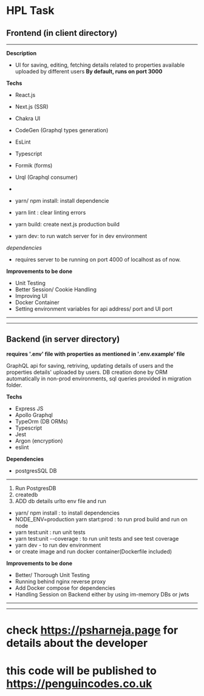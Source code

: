 # HPL Task

## Frontend (in client directory)

****
**Description**
- UI for saving, editing, fetching details related to properties available uploaded by different users
**By default, runs on port 3000**

**Techs**

- React.js
- Next.js (SSR)
- Chakra UI
- CodeGen (Graphql types generation)
- EsLint
- Typescript
- Formik (forms)
- Urql (Graphql consumer)
- 

- yarn/ npm install: install dependencie
- yarn lint : clear linting errors
- yarn build: create next.js production build
- yarn dev: to run watch server for in dev environment

*dependencies*
- requires server to be running on port 4000 of localhost as of now.


**Improvements to be done** 
- Unit Testing
- Better Session/ Cookie Handling
- Improving UI
- Docker Container
- Setting environment variables for api address/ port and UI port
****
****

## Backend (in server directory)

**requires '.env' file with properties as mentioned in '.env.example' file**

GraphQL api for saving, retriving, updating details of users and the properties details' uploaded by users.
DB creation done by ORM automatically in non-prod environments, sql queries provided in migration folder.

**Techs**
- Express JS
- Apollo Graphql
- TypeOrm (DB ORMs)
- Typescript
- Jest
- Argon (encryption)
- eslint

**Dependencies**

- postgresSQL DB
****

1. Run PostgresDB
2. createdb
3. ADD db details urlto env file and run


- yarn/ npm install :  to install dependencies 
- NODE_ENV=production yarn start:prod :  to run prod build and run on node
- yarn test:unit : run unit tests
- yarn test:unit --coverage : to run unit tests and see test coverage
- yarn dev - to run dev environment
- or create image and run docker container(Dockerfile included)

**Improvements to be done** 
- Better/ Thorough Unit Testing
- Running behind nginx reverse proxy
- Add Docker compose for dependencies
- Handling Session on Backend either by using im-memory DBs or jwts
****
****

# check https://psharneja.page for details about the developer
# this code will be published to https://penguincodes.co.uk
